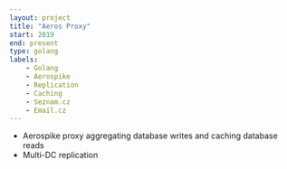 ```yaml
---
layout: project
title: "Aeros Proxy"
start: 2019
end: present
type: golang
labels:
    - Golang
    - Aerospike
    - Replication
    - Caching
    - Seznam.cz
    - Email.cz
---
```

* Aerospike proxy aggregating database writes and caching database reads
* Multi-DC replication
